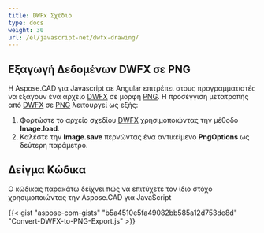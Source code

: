 ```yaml
---
title: DWFx Σχέδιο
type: docs
weight: 30
url: /el/javascript-net/dwfx-drawing/
---
```


## **Εξαγωγή Δεδομένων DWFX σε PNG**

Η Aspose.CAD για Javascript σε Angular επιτρέπει στους προγραμματιστές να εξάγουν ένα αρχείο [DWFX](https://docs.fileformat.com/cad/dwfx/) σε μορφή [PNG](https://docs.fileformat.com/image/png/).
Η προσέγγιση μετατροπής από [DWFX](https://docs.fileformat.com/cad/dwfx/) σε [PNG](https://docs.fileformat.com/image/png/) λειτουργεί ως εξής:

1. Φορτώστε το αρχείο σχεδίου [DWFX](https://docs.fileformat.com/cad/dwfx/) χρησιμοποιώντας την μέθοδο **Image.load**.
1. Καλέστε την **Image.save** περνώντας ένα αντικείμενο **PngOptions** ως δεύτερη παράμετρο.

## Δείγμα Κώδικα

Ο κώδικας παρακάτω δείχνει πώς να επιτύχετε τον ίδιο στόχο χρησιμοποιώντας την Aspose.CAD για JavaScript

{{< gist "aspose-com-gists" "b5a4510e5fa49082bb585a12d753de8d" "Convert-DWFX-to-PNG-Export.js" >}}
